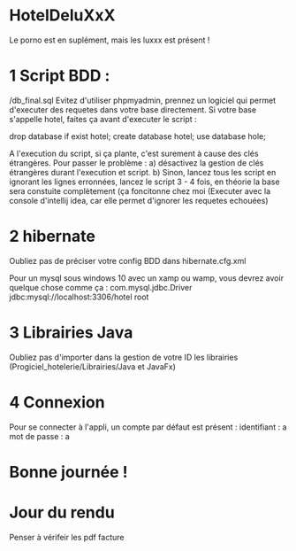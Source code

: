 # HotelDeluXxX
Le porno est en suplément, mais les luxxx est présent !

# 1 Script BDD :
/db_final.sql
 Evitez d'utiliser phpmyadmin, prennez un logiciel qui permet d'executer des requetes dans votre base directement.
 Si votre base s'appelle hotel, faites ça avant d'executer le script :
 
 drop database if exist hotel;
 create database hotel;
 use database hole;
 
 A l'execution du script, si ça plante, c'est surement à cause des clés étrangères.
 Pour passer le problème :
 a) désactivez la gestion de clés étrangères durant l'execution et script.
 b) Sinon, lancez tous les script en ignorant les lignes erronnées, lancez le script 3 - 4 fois, en théorie la base sera constuite complètement 
 (ça foncitonne chez moi (Executer avec la console d'intellij idea, car elle permet d'ignorer les requetes echouées)
 
 # 2 hibernate
 Oubliez pas de préciser votre config BDD dans hibernate.cfg.xml
 
 Pour un mysql sous windows 10 avec un xamp ou wamp, vous devrez avoir quelque chose comme ça :
      <property name="hibernate.connection.driver_class">com.mysql.jdbc.Driver</property>
      <property name="hibernate.connection.url">jdbc:mysql://localhost:3306/hotel</property>
      <property name="hibernate.connection.username">root</property>
      <property name="hibernate.connection.password"></property>
      
  # 3 Librairies Java
  Oubliez pas d'importer dans la gestion de votre ID les librairies (Progiciel_hotelerie/Librairies/Java et JavaFx)
  

  # 4 Connexion
  Pour se connecter à l'appli, un compte par défaut est présent : 
  identifiant   : a
  mot de passe  : a
  
# Bonne journée !

# Jour du rendu
Penser à vérifeir les pdf facture
